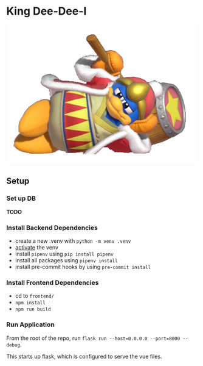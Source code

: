 # King Dee-Dee-I

![](./frontend/src/assets/dedede-big.png)

## Setup

### Set up DB

**TODO**

### Install Backend Dependencies

- create a new .venv with `python -m venv .venv`
- [activate](https://docs.python.org/3/library/venv.html#how-venvs-work) the venv
- install `pipenv` using `pip install pipenv`
- install all packages using `pipenv install`
- install pre-commit hooks by using `pre-commit install`

### Install Frontend Dependencies

- cd to `frontend/`
- `npm install`
- `npm run build`

### Run Application

From the root of the repo, run `flask run --host=0.0.0.0 --port=8000 --debug`.

This starts up flask, which is configured to serve the vue files.

